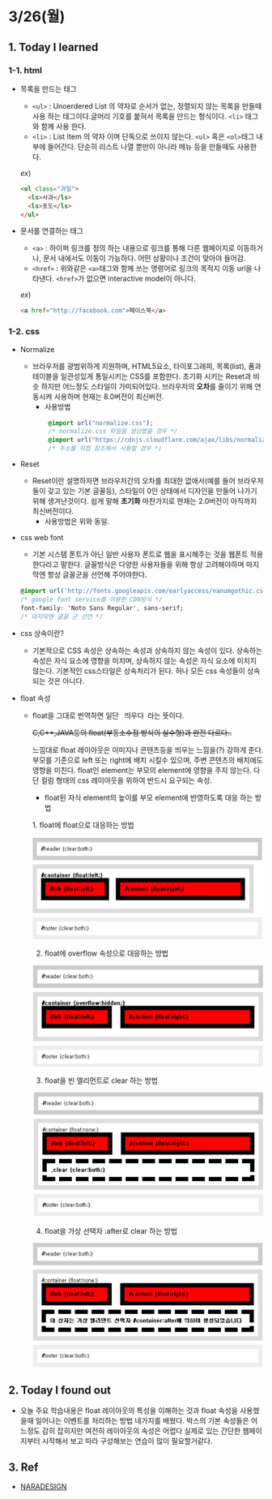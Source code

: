 # 3/26(월)

## 1. Today I learned

### 1-1. html
- 목록을 만드는 태그

  - `<ul>` : Unoerdered List 의 약자로 순서가 없는, 정렬되지 않는 목록을 만들때 사용 하는 태그이다.글머리 기호를 붙혀서 목록을 만드는 형식이다.  `<li>` 태그와 함께 사용 한다.
  - `<li>` : List Item 의 약자 이며 단독으로 쓰이지 않는다. `<ul>` 혹은 `<ol>`태그 내부에 들어간다. 단순히 리스트 나열 뿐만이 아니라 메뉴 등을 만들때도 사용한다.

  *ex*)
  ```html
  <ul class="과일">     
    <ls>사과</ls>
    <ls>포도</ls>
  </ul>
  ```
- 문서를 연결하는 태그
  
  - `<a>` : 하이퍼 링크를 정의 하는 내용으로 링크를 통해 다른 웹페이지로 이동하거나, 문서 내에서도 이동이 가능하다. 어떤 상황이나 조건이 맞아야 들어감.
  - `<href>` : 위와같은 `<a>`태그와 함께 쓰는 명령어로 링크의 목적지 이동 url을 나타낸다. `<href>`가 없으면 interactive model이 아니다.

  *ex*)
  ```html
  <a href="http://facebook.com">페이스북</a>
  ```



   

### 1-2. css
- Normalize
  - 브라우저를 광범위하게 지원하며, HTML5요소, 타이포그래피, 목록(list), 폼과 테이블을 일관성있게 통일시키는 CSS를 포함한다. 초기화 시키는 Reset과 비슷 하지만 어느정도 스타일이 가미되어있다.
  브라우저의 **오차**를 줄이기 위해 연동시켜 사용하며 현재는 8.0버전이 최신버전.
    - 사용방법 
      ```css
       @import url("normalize.css"); 
       /* normalize.css 파일을 생성했을 경우 */
       @import url("https://cdnjs.cloudflare.com/ajax/libs/normalize/8.0.0/normalize.css"); 
       /* 주소를 직접 참조해서 사용할 경우 */
      ```
- Reset
  - Reset이란 설명하자면 브라우저간의 오차를 최대한 없애서(예를 들어 브라우저들이 갖고 있는 기본 글꼴등), 스타일이 0인 상태에서 디자인을 만들어 나가기 위해 생겨난것이다. 쉽게 말해 **초기화**  마찬가지로 현재는 2.0버전이 아직까지 최신버전이다.
    - 사용방법은 위와 동일.

- css web font
  - 기본 시스템 폰트가 아닌 일반 사용자 폰트로 웹을 표시해주는 것을 웹폰트 적용한다라고 말한다. 글꼴방식은 다양한 사용자들을 위해 항상 고려해야하며 마지막엔 항상 글꼴군을 선언해 주어야한다.
  ```css
  @import url('http://fonts.googleapis.com/earlyaccess/nanumgothic.css');
  /* google font service를 이용한 CDN방식 */
  font-family: 'Noto Sans Regular', sans-serif;
  /* 마지막엔 글꼴 군 선언 */
  ```
- css 상속이란?
  - 기본적으로 CSS 속성은 상속하는 속성과 상속하지 않는 속성이 있다. 상속하는 속성은 자식 요소에 영향을 미치며, 상속하지 않는 속성은 자식 요소에 미치지 않는다. 기본적인 css스타일은 상속처리가 된다. 허나 모든 css 속성들이 상속되는 것은 아니다.

- float 속성
  - float을 그대로 번역하면 일단 ` `띄우다` `라는 뜻이다. 
  
    ~~C,C++,JAVA등의 float(부동소수점 방식의 실수형)과 완전 다르다..~~
    
    느낌대로 float 레이아웃은 이미지나 콘텐츠등을 띄우는 느낌을(?) 강하게 준다. 부모를 기준으로 left 또는 right에 배치 시킬수 있으며, 주변 콘텐츠의 배치에도 영향을 미친다. float인 element는 부모의 element에 영향을 주지 않는다. 다단 컬럼 형태의 css 레이아웃을 위하여 반드시 요구되는 속성.
    
    - float된 자식 element의 높이를 부모 element에 반영하도록 대응 하는 방법
    <p></p>
    1. float에 float으로 대응하는 방법

    ![inline](images/float2.PNG)

    2. float에 overflow 속성으로 대응하는 방법

    ![inline](images/float3.PNG)

    3. float을 빈 엘리먼트로 clear 하는 방법

    ![inline](images/float4.PNG)

    4. float을 가상 선택자 :after로 clear 하는 방법

    ![inline](images/float5.PNG)

    
    



## 2. Today I found out
  - 오늘 주요 학습내용은 float 레이아웃의 특성을 이해하는 것과 float 속성을 사용했을때 일어나는 이벤트를 처리하는 방법 네가지를 배웠다. 박스의 기본 속성들은 어느정도 감히 잡히지만 여전히 레이아웃의 속성은 어렵다 실제로 있는 간단한 웹페이지부터 시작해서 보고 따라 구성해보는 연습이 많이 필요할거같다.   

## 3. Ref
 - [NARADESIGN](http://naradesign.net/wp/)